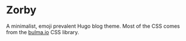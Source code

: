# Zorby
A minimalist, emoji prevalent Hugo blog theme. Most of the CSS comes from the [bulma.io](https://bulma.io) CSS library. 
